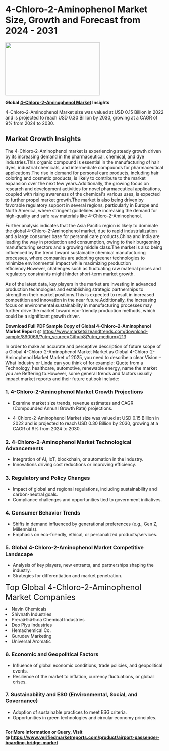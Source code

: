 <H1>4-Chloro-2-Aminophenol Market Size, Growth and Forecast from 2024 - 2031</H1><img class="aligncenter size-medium wp-image-584254" src="https://thirdeyenews.in/wp-content/uploads/2024/09/Global-Market-Research-300x168.jpeg" alt="" width="300" height="168" /><p><strong>Global&nbsp;<a href="https://www.marketsizeandtrends.com/download-sample/890066/?utm_source=Github8j?utm_medium=213">4-Chloro-2-Aminophenol Market</a> Insights</strong></p><p>4-Chloro-2-Aminophenol Market size was valued at USD 0.15 Billion in 2022 and is projected to reach USD 0.30 Billion by 2030, growing at a CAGR of 9% from 2024 to 2030.</p><p><h2>Market Growth Insights</h2> <p>The 4-Chloro-2-Aminophenol market is experiencing steady growth driven by its increasing demand in the pharmaceutical, chemical, and dye industries.This organic compound is essential in the manufacturing of hair dyes, industrial chemicals, and intermediate compounds for pharmaceutical applications.The rise in demand for personal care products, including hair coloring and cosmetic products, is likely to contribute to the market expansion over the next few years.Additionally, the growing focus on research and development activities for novel pharmaceutical applications, coupled with rising awareness of the chemical's various uses, is expected to further propel market growth.The market is also being driven by favorable regulatory support in several regions, particularly in Europe and North America, where stringent guidelines are increasing the demand for high-quality and safe raw materials like 4-Chloro-2-Aminophenol.</p> <p>Further analysis indicates that the Asia Pacific region is likely to dominate the global 4-Chloro-2-Aminophenol market, due to rapid industrialization and a large consumer base for personal care products.China and India are leading the way in production and consumption, owing to their burgeoning manufacturing sectors and a growing middle class.The market is also being influenced by the trend toward sustainable chemical manufacturing processes, where companies are adopting greener technologies to minimize environmental impact while maximizing production efficiency.However, challenges such as fluctuating raw material prices and regulatory constraints might hinder short-term market growth.</p> <p>As of the latest data, key players in the market are investing in advanced production technologies and establishing strategic partnerships to strengthen their market positions.This is expected to result in increased competition and innovation in the near future.Additionally, the increasing focus on environmental sustainability in manufacturing processes may further drive the market toward eco-friendly production methods, which could be a significant growth driver.</p> <p><span class=""><strong>Download Full PDF Sample Copy of Global 4-Chloro-2-Aminophenol Market Report</strong> @ <a href="https://www.marketsizeandtrends.com/download-sample/890066/?utm_source=Github8j?utm_medium=213" target="_blank">https://www.marketsizeandtrends.com/download-sample/890066/?utm_source=Github8j?utm_medium=213</a></span></p><p>In order to make an accurate and perceptive description of future scope of a Global&nbsp;4-Chloro-2-Aminophenol Market Market as Global&nbsp;4-Chloro-2-Aminophenol Market Market of 2025, you need to describe a clear Vision &ndash; What Industry or Linda can you think of for example: Quote from a Technology, healthcare, automotive, renewable energy, name the market you are Reffering to.However, some general trends and factors usually impact market reports and their future outlook include:</p><h3>1.&nbsp;<strong>4-Chloro-2-Aminophenol Market Growth Projections</strong></h3><ul><li>Examine market size trends, revenue estimates and CAGR (Compounded Annual Growth Rate) projections.</li><li><p>4-Chloro-2-Aminophenol Market size was valued at USD 0.15 Billion in 2022 and is projected to reach USD 0.30 Billion by 2030, growing at a CAGR of 9% from 2024 to 2030.</p></li></ul><h3>2.&nbsp;<strong>4-Chloro-2-Aminophenol Market Technological Advancements</strong></h3><ul><li>Integration of AI, IoT, blockchain, or automation in the industry.</li><li>Innovations driving cost reductions or improving efficiency.</li></ul><h3>3.&nbsp;<strong>Regulatory and Policy Changes</strong></h3><ul><li>Impact of global and regional regulations, including sustainability and carbon-neutral goals.</li><li>Compliance challenges and opportunities tied to government initiatives.</li></ul><h3>4.&nbsp;<strong>Consumer Behavior Trends</strong></h3><ul><li>Shifts in demand influenced by generational preferences (e.g., Gen Z, Millennials).</li><li>Emphasis on eco-friendly, ethical, or personalized products/services.</li></ul><h3>5.&nbsp;<strong>Global 4-Chloro-2-Aminophenol Market Competitive Landscape</strong></h3><ul><li>Analysis of key players, new entrants, and partnerships shaping the industry.</li><li>Strategies for differentiation and market penetration.</li></ul><p data-pm-slice="1 1 []"><span style="color: inherit; font-family: inherit; font-size: 25px;">Top Global 4-Chloro-2-Aminophenol Market Companies</span></p><div class="" data-test-id=""><p><li>Navin Chemicals</li><li> Shivnath Industries</li><li> Preraâ€‹â€‹na Chemical Industries</li><li> Deo Piyu Industries</li><li> Hemachemical Co.</li><li> Gurudev Marketing</li><li> Universal Aromatic</li></p></div><h3>6.&nbsp;<strong>Economic and Geopolitical Factors</strong></h3><ul><li>Influence of global economic conditions, trade policies, and geopolitical events.</li><li>Resilience of the market to inflation, currency fluctuations, or global crises.</li></ul><h3>7.&nbsp;<strong>Sustainability and ESG (Environmental, Social, and Governance)</strong></h3><ul><li>Adoption of sustainable practices to meet ESG criteria.</li><li>Opportunities in green technologies and circular economy principles.</li></ul><h2><strong style="font-size: 14px;">For More Information or Query, Visit @&nbsp;</strong><a style="background-color: #ffffff; font-size: 14px;" href="https://www.marketsizeandtrends.com/report/4-chloro-2-aminophenol-market/" target="_blank">https://www.verifiedmarketreports.com/product/airport-passenger-boarding-bridge-market</a></h2>